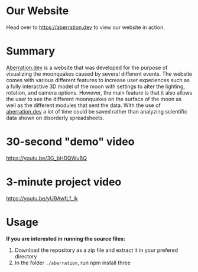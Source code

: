 # Our Website
Head over to https://aberration.dev to view our website in action.

# Summary
[Aberration.dev](https://aberration.dev) is a website that was developed for the purpose of visualizing the moonquakes caused by several different events. The website comes with various different features to increase user experiences such as a fully interactive 3D model of the moon with settings to alter the lighting, rotation, and camera options. However, the main feature is that it also allows the user to see the different moonquakes on the surface of the moon as well as the different modules that sent the data. With the use of [aberration.dev](https://aberration.dev) a lot of time could be saved rather than analyzing scientific data shown on disorderly spreadsheets.

# 30-second "demo" video
https://youtu.be/3G_bHDQWuBQ

# 3-minute project video
https://youtu.be/yU9AwfLf_lk

# Usage
__If you are interested in running the source files:__
1. Download the repository as a zip file and extract it in your prefered directory
2. In the folder `./aberration`, run npm install three
